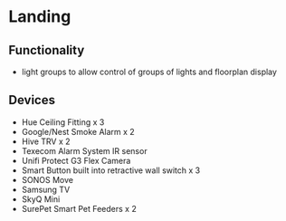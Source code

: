 # Landing 

## Functionality
* light groups to allow control of groups of lights and floorplan display

## Devices
* Hue Ceiling Fitting x 3
* Google/Nest Smoke Alarm x 2
* Hive TRV x 2
* Texecom Alarm System IR sensor
* Unifi Protect G3 Flex Camera
* Smart Button built into retractive wall switch x 3
* SONOS Move
* Samsung TV
* SkyQ Mini
* SurePet Smart Pet Feeders x 2

